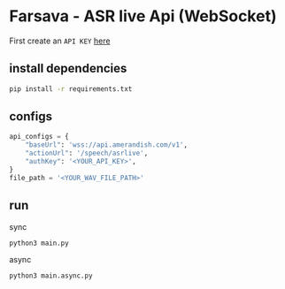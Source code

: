 
# Farsava - ASR live Api (WebSocket)

First create an `API KEY` [here](https://panel.amerandish.com/)

## install dependencies

```bash
pip install -r requirements.txt
```

## configs
```python
api_configs = {
    "baseUrl": 'wss://api.amerandish.com/v1',
    "actionUrl": '/speech/asrlive',
    "authKey": '<YOUR_API_KEY>',
}
file_path = '<YOUR_WAV_FILE_PATH>'
```

## run

sync
```bash
python3 main.py
```
async
```bash
python3 main.async.py
```

